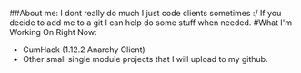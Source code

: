 ##About me:
I dont really do much I just code clients sometimes :/
If you decide to add me to a git I can help do some stuff when needed.
#What I'm Working On Right Now:
* CumHack (1.12.2 Anarchy Client)
* Other small single module projects that I will upload to my github.
